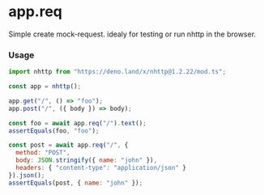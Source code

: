# app.req

Simple create mock-request. idealy for testing or run nhttp in the browser.

### Usage
```js
import nhttp from "https://deno.land/x/nhttp@1.2.22/mod.ts";

const app = nhttp();

app.get("/", () => "foo");
app.post("/", ({ body }) => body);

const foo = await app.req("/").text();
assertEquals(foo, "foo");

const post = await app.req("/", { 
  method: "POST",
  body: JSON.stringify({ name: "john" }),
  headers: { "content-type": "application/json" }
}).json();
assertEquals(post, { name: "john" });
```